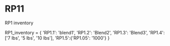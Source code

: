 # RP11
RP1 inventory


RP1_inventory = {
 'RP1.1': 'blend1',
 'RP1.2': 'Blend2',
 'RP1.3': 'Blend3',
 'RP1.4': ['7 lbs', '5 lbs', '10 lbs'],
 'RP1.5':{'RP1.05': '1000'}
         }
